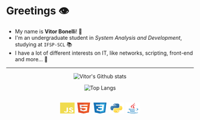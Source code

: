 # Greetings :eye:

- My name is **Vitor Bonelli**! 🦊
- I'm an undergraduate student in *System Analysis and Development*, studying at `IFSP-SCL` 📚
- I have a lot of different interests on IT, like networks, scripting, front-end and more... 💾
---
<div align="center">
  
  ![Vitor's Github stats](https://github-readme-stats.vercel.app/api?username=Vitor5Bonelli&show_icons=true&theme=great-gatsby&rank_icon=github)

  ![Top Langs](https://github-readme-stats.vercel.app/api/top-langs/?username=Vitor5Bonelli&theme=great-gatsby&layout=compact)
  
</div>

<div align="center"><br>
  <img align="center" alt="Js" height="30" width="40" src="https://raw.githubusercontent.com/devicons/devicon/master/icons/javascript/javascript-plain.svg">
  <img align="center" alt="HTML" height="30" width="40" src="https://raw.githubusercontent.com/devicons/devicon/master/icons/html5/html5-original.svg">
  <img align="center" alt="CSS" height="30" width="40" src="https://raw.githubusercontent.com/devicons/devicon/master/icons/css3/css3-original.svg">
  <img align="center" alt="Python" height="30" width="40" src="https://raw.githubusercontent.com/devicons/devicon/master/icons/python/python-original.svg">
  <img align="center" alt="Java" height="30" width="40" src="https://raw.githubusercontent.com/devicons/devicon/master/icons/java/java-original.svg">
</div>
